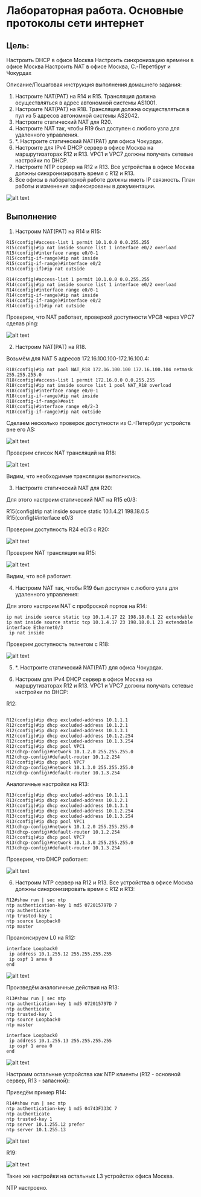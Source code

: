 # Лабораторная работа. Основные протоколы сети интернет

## Цель:
Настроить DHCP в офисе Москва
Настроить синхронизацию времени в офисе Москва
Настроить NAT в офисе Москва, C.-Перетбруг и Чокурдах

Описание/Пошаговая инструкция выполнения домашнего задания:

 1. Настроите NAT(PAT) на R14 и R15. Трансляция должна осуществляться в адрес автономной системы AS1001.
 2. Настроите NAT(PAT) на R18. Трансляция должна осуществляться в пул из 5 адресов автономной системы AS2042.
 3. Настроите статический NAT для R20.
 4. Настроите NAT так, чтобы R19 был доступен с любого узла для удаленного управления.
 5. *. Настроите статический NAT(PAT) для офиса Чокурдах.
 5. Настроите для IPv4 DHCP сервер в офисе Москва на маршрутизаторах R12 и R13. VPC1 и VPC7 должны получать сетевые настройки по DHCP.
 6. Настроите NTP сервер на R12 и R13. Все устройства в офисе Москва должны синхронизировать время с R12 и R13.
 7. Все офисы в лабораторной работе должны иметь IP связность.
План работы и изменения зафиксированы в документации.

![alt text](image.png)

## Выполнение
 1. Настроим NAT(PAT) на R14 и R15:

```
R15(config)#access-list 1 permit 10.1.0.0 0.0.255.255
R15(config)#ip nat inside source list 1 interface e0/2 overload
R15(config)#interface range e0/0-1
R15(config-if-range)#ip nat inside
R15(config-if-range)#interface e0/2
R15(config-if)#ip nat outside
```

```
R14(config)#access-list 1 permit 10.1.0.0 0.0.255.255
R14(config)#ip nat inside source list 1 interface e0/2 overload
R14(config)#interface range e0/0-1
R14(config-if-range)#ip nat inside
R14(config-if-range)#interface e0/2
R14(config-if)#ip nat outside
```
Проверим, что NAT работает, проверкой доступности VPC8 через VPC7 сделав ping:

![alt text](image-1.png)


 2. Настроим NAT(PAT) на R18.

 Возьмём для NAT 5 адресов 172.16.100.100-172.16.100.4:

```
R18(config)#ip nat pool NAT_R18 172.16.100.100 172.16.100.104 netmask 255.255.255.0
R18(config)#access-list 1 permit 172.16.0.0 0.0.255.255
R18(config)#ip nat inside source list 1 pool NAT_R18 overload
R18(config)#interface range e0/0-1
R18(config-if-range)#ip nat inside
R18(config-if-range)#exit
R18(config)#interface range e0/2-3
R18(config-if-range)#ip nat outside
```

Сделаем несколько проверок доступности из С.-Петербург устройств вне его AS:

![alt text](image-2.png)

Проверим список NAT трансляций на R18:

![alt text](image-3.png)

Видим, что необходимые трансляции выполнились.

 3. Настроите статический NAT для R20:

Для этого настроим статический NAT на R15 e0/3:

R15(config)#ip nat inside source static 10.1.4.21 198.18.0.5
R15(config)#interface e0/3

Проверим доступность R24 e0/3 с R20:

![alt text](image-4.png)

Проверим NAT трансляции на R15:

![alt text](image-5.png)

Видим, что всё работает.

 4. Настроим NAT так, чтобы R19 был доступен с любого узла для удаленного управления:

Для этого настроим NAT с проброской портов на R14:

```
ip nat inside source static tcp 10.1.4.17 22 198.18.0.1 22 extendable
ip nat inside source static tcp 10.1.4.17 23 198.18.0.1 23 extendable
interface Ethernet0/3
 ip nat inside
```

Проверим доступность телнетом с R18:

![alt text](image-6.png)

5. *. Настроите статический NAT(PAT) для офиса Чокурдах.





 5. Настроим для IPv4 DHCP сервер в офисе Москва на маршрутизаторах R12 и R13. VPC1 и VPC7 должны получать сетевые настройки по DHCP:

 R12:

 ```
 
R12(config)#ip dhcp excluded-address 10.1.1.1
R12(config)#ip dhcp excluded-address 10.1.2.1
R12(config)#ip dhcp excluded-address 10.1.3.1
R12(config)#ip dhcp excluded-address 10.1.2.254
R12(config)#ip dhcp excluded-address 10.1.3.254
R12(config)#ip dhcp pool VPC1
R12(dhcp-config)#network 10.1.2.0 255.255.255.0
R12(dhcp-config)#default-router 10.1.2.254
R12(config)#ip dhcp pool VPC7
R12(dhcp-config)#network 10.1.3.0 255.255.255.0
R12(dhcp-config)#default-router 10.1.3.254

```
Аналогичные настройки на R13:
```
R13(config)#ip dhcp excluded-address 10.1.1.1
R13(config)#ip dhcp excluded-address 10.1.2.1
R13(config)#ip dhcp excluded-address 10.1.3.1
R13(config)#ip dhcp excluded-address 10.1.2.254
R13(config)#ip dhcp excluded-address 10.1.3.254
R13(config)#ip dhcp pool VPC1
R13(dhcp-config)#network 10.1.2.0 255.255.255.0
R13(dhcp-config)#default-router 10.1.2.254
R13(config)#ip dhcp pool VPC7
R13(dhcp-config)#network 10.1.3.0 255.255.255.0
R13(dhcp-config)#default-router 10.1.3.254
```

Проверим, что DHCP работает:

![alt text](image-8.png)

 6. Настроим NTP сервер на R12 и R13. Все устройства в офисе Москва должны синхронизировать время с R12 и R13:

 ```
R12#show run | sec ntp
ntp authentication-key 1 md5 072015797D 7
ntp authenticate
ntp trusted-key 1
ntp source Loopback0
ntp master
```
Проанонсируем L0 на R12:

```
interface Loopback0
 ip address 10.1.255.12 255.255.255.255
 ip ospf 1 area 0
end
```

![alt text](image-7.png)

Произведём аналогичные действия на R13:

```
R13#show run | sec ntp
ntp authentication-key 1 md5 072015797D 7
ntp authenticate
ntp trusted-key 1
ntp source Loopback0
ntp master
```

```
interface Loopback0
 ip address 10.1.255.13 255.255.255.255
 ip ospf 1 area 0
end
```

![alt text](image-9.png)

Настроим остальные устройства как NTP клиенты (R12 - основной сервер, R13 - запасной):

Приведём пример R14:

```
R14#show run | sec ntp
ntp authentication-key 1 md5 04743F333C 7
ntp authenticate
ntp trusted-key 1
ntp server 10.1.255.12 prefer
ntp server 10.1.255.13
```
![alt text](image-10.png)

R19:

![alt text](image-11.png)

Такие же настройки на остальных L3 устройстах офиса Москва.

NTP настроено.


